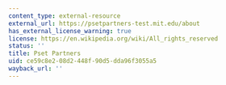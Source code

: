 ```yaml
---
content_type: external-resource
external_url: https://psetpartners-test.mit.edu/about
has_external_license_warning: true
license: https://en.wikipedia.org/wiki/All_rights_reserved
status: ''
title: Pset Partners
uid: ce59c8e2-08d2-448f-90d5-dda96f3055a5
wayback_url: ''
---
```

